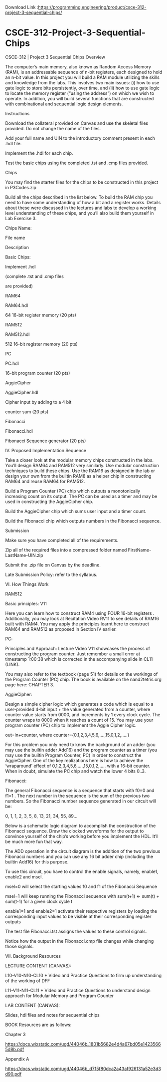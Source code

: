 Download Link :https://programming.engineering/product/csce-312-project-3-sequential-chips/


# CSCE-312-Project-3-Sequential-Chips
CSCE-312 | Project 3 Sequential Chips
Overview

The computer’s main memory, also known as Random Access Memory (RAM), is an addressable sequence of n-bit registers, each designed to hold an n-bit value. In this project you will build a RAM module utilizing the skills and knowledge from the labs. This involves two main issues: (i) how to use gate logic to store bits persistently, over time, and (ii) how to use gate logic to locate the memory register (“using the address”) on which we wish to operate. In addition, you will build several functions that are constructed with combinational and sequential logic design elements.

Instructions

Download the collateral provided on Canvas and use the skeletal files provided. Do not change the name of the files.

Add your full name and UIN to the introductory comment present in each .hdl file.

Implement the .hdl for each chip.

Test the basic chips using the completed .tst and .cmp files provided.

Chips

You may find the starter files for the chips to be constructed in this project in P3Codes.zip

Build all the chips described in the list below. To build the RAM chip you need to have some understanding of how a bit and a register works. Details about these were discussed in the lectures and labs to develop a working level understanding of these chips, and you’ll also build them yourself in Lab Exercise 3.

Chips Name:

File name

Description

Basic Chips:

Implement .hdl

(complete .tst and .cmp files

are provided)

RAM64

RAM64.hdl

64 16-bit register memory (20 pts)

RAM512

RAM512.hdl

512 16-bit register memory (20 pts)

PC

PC.hdl

16-bit program counter (20 pts)

AggieCipher

AggieCipher.hdl

Cipher input by adding to a 4 bit

counter sum (20 pts)

Fibonacci

Fibonacci.hdl

Fibonacci Sequence generator (20 pts)

IV. Proposed Implementation Sequence

Take a closer look at the modular memory chips constructed in the labs. You’ll design RAM64 and RAM512 very similarly. Use modular construction techniques to build these chips. Use the RAM16 as designed in the lab or design your own from the builtin RAM8 as a helper chip in constructing RAM64 and reuse RAM64 for RAM512.

Build a Program Counter (PC) chip which outputs a monotonically increasing count on its output. The PC can be used as a timer and may be used in constructing the AggieCipher chip.

Build the AggieCipher chip which sums user input and a timer count.

Build the Fibonacci chip which outputs numbers in the Fibonacci sequence.

Submission

Make sure you have completed all of the requirements.

Zip all of the required files into a compressed folder named FirstName-LastName-UIN.zip

Submit the .zip file on Canvas by the deadline.

Late Submission Policy: refer to the syllabus.

VI. How Things Work

RAM512

Basic principles: V11

Here you can learn how to construct RAM4 using FOUR 16-bit registers . Additionally, you may look at Recitation Video RV11 to see details of RAM16 built with RAM4. You may apply the principles learnt here to construct RAM64 and RAM512 as proposed in Section IV earlier.

PC:

Principles and Approach: Lecture Video V11 showcases the process of constructing the program counter. Just remember a small error at timestamp 1:00:38 which is corrected in the accompanying slide in CL11 (LINK).

You may also refer to the textbook (page 51) for details on the workings of the Program Counter (PC) chip. The book is available on the nand2tetris.org page here: CHAPTER 3.

AggieCipher:

Design a simple cipher logic which generates a code which is equal to a user-provided 4-bit input + the value generated from a counter, where counter value starts from 0000, and increments by 1 every clock cycle. The counter wraps to 0000 when it reaches a count of 15. You may use your program counter (PC) chip to implement the Aggie Cipher logic.

out=in+counter, where counter={0,1,2,3,4,5,6,….,15,0,1,2,…..}

For this problem you only need to know the background of an adder (you may use the builtin adder Add16) and the program counter as a timer (you may use the builtin Program Counter, PC) in order to construct the AggieCipher. One of the key realizations here is how to achieve the ‘wraparound’ effect of 0,1,2,3,4,5,6,….,15,0,1,2,….. with a 16-bit counter. When in doubt, simulate the PC chip and watch the lower 4 bits 0..3.

Fibonacci:

The general Fibonacci sequence is a sequence that starts with f0=0 and f1=1 . The next number in the sequence is the sum of the previous two numbers. So the Fibonacci number sequence generated in our circuit will be:

0, 1, 1, 2, 3, 5, 8, 13, 21, 34, 55, 89…

Below is a schematic logic diagram to accomplish the construction of the Fibonacci sequence. Draw the clocked waveforms for the output to convince yourself of the chip’s working before you implement the HDL. It’ll be much more fun that way.

The ADD operation in the circuit diagram is the addition of the two previous Fibonacci numbers and you can use any 16 bit adder chip (including the builtin Add16) for this purpose.


To use this circuit, you have to control the enable signals, namely, enable1, enable2 and msel.

msel=0 will select the starting values f0 and f1 of the Fibonacci Sequence

msel=1 will keep running the Fibonacci sequence with sum(t+1) ← sum(t) + sum(t-1) for a given clock cycle t

enable1=1 and enable2=1 activate their respective registers by loading the corresponding input values to be visible at their corresponding register outputs

The test file Fibonacci.tst assigns the values to these control signals.

Notice how the output in the Fibonacci.cmp file changes while changing those signals.

VII. Background Resources

LECTURE CONTENT (CANVAS):

L10-V10-N10-CL10 + Video and Practice Questions to firm up understanding of the working of DFF

L11-V11-N11-CL11 + Video and Practice Questions to understand design approach for Modular Memory and Program Counter

LAB CONTENT (CANVAS):

Slides, hdl files and notes for sequential chips

BOOK Resources are as follows:

Chapter 3

https://docs.wixstatic.com/ugd/44046b_1801b5682e4d4a67bd05e14235665d8b.pdf

Appendix A

https://docs.wixstatic.com/ugd/44046b_d715f80dca2a43af926131a52e3d3d90.pdf
